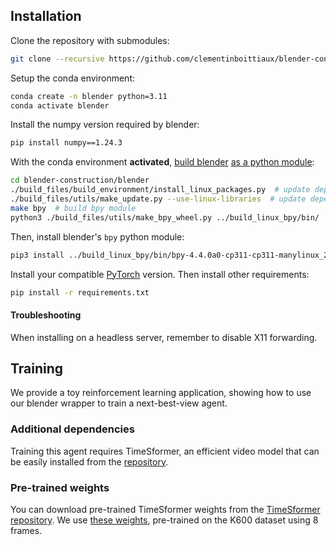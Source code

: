 ## Installation

Clone the repository with submodules:
```bash
git clone --recursive https://github.com/clementinboittiaux/blender-construction.git
```

Setup the conda environment:
```bash
conda create -n blender python=3.11
conda activate blender
```

Install the numpy version required by blender:
```bash
pip install numpy==1.24.3
```

With the conda environment **activated**,
[build blender](https://developer.blender.org/docs/handbook/building_blender/linux/#__tabbed_2_2)
[as a python module](https://developer.blender.org/docs/handbook/building_blender/python_module/):
```bash
cd blender-construction/blender
./build_files/build_environment/install_linux_packages.py  # update dependencies
./build_files/utils/make_update.py --use-linux-libraries  # update dependencies
make bpy  # build bpy module
python3 ./build_files/utils/make_bpy_wheel.py ../build_linux_bpy/bin/  # create wheel
```

Then, install blender's `bpy` python module:
```bash
pip3 install ../build_linux_bpy/bin/bpy-4.4.0a0-cp311-cp311-manylinux_2_31_x86_64.whl
```

Install your compatible [PyTorch](https://pytorch.org/) version. Then install other requirements:
```bash
pip install -r requirements.txt
```

#### Troubleshooting
When installing on a headless server, remember to disable X11 forwarding.


## Training

We provide a toy reinforcement learning application, showing how to use our blender wrapper to train a next-best-view
agent.

### Additional dependencies
Training this agent requires TimeSformer, an efficient video model that can be easily installed from the
[repository](https://github.com/facebookresearch/TimeSformer).

### Pre-trained weights
You can download pre-trained TimeSformer weights from the
[TimeSformer repository](https://github.com/facebookresearch/TimeSformer).
We use [these weights](https://www.dropbox.com/s/4h2qt41m2z3aqrb/TimeSformer_divST_8x32_224_K600.pyth?dl=0),
pre-trained on the K600 dataset using 8 frames. 
